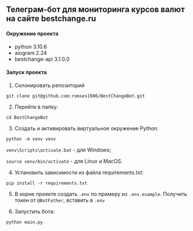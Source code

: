 ## Телеграм-бот для мониторинга курсов валют на сайте bestchange.ru

#### Окружение проекта
- python 3.10.6
- aiogram 2.24
- bestchange-api 3.1.0.0


#### Запуск проекта
1. Склонировать репозиторий

`git clone git@github.com:romses1906/BestChangeBot.git`

2. Перейти в папку:

`cd BestChangeBot`

3. Создать и активировать виртуальное окружение Python:

`python -m venv venv`

`venv\Scripts\activate.bat` - для Windows;

`source venv/bin/activate` - для Linux и MacOS.

4. Установить зависимости из файла requirements.txt:

`pip install -r requirements.txt`

5. В корне проекте создать `.env` по примеру из `.env.example`. Получить токен от `@BotFather`, вставить в `.env`

6. Запустить бота:

`python main.py`
